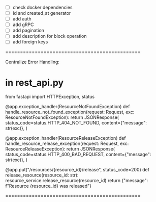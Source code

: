 - [ ] check docker dependencies
- [ ] id and created_at generator
- [ ] add auth
- [ ] add gRPC
- [ ] add pagination
- [ ] add description for block operation
- [ ] add foreign keys

==============================================

Centralize Error Handling:

# in rest_api.py
from fastapi import HTTPException, status

@app.exception_handler(ResourceNotFoundException)
def handle_resource_not_found_exception(request: Request, exc: ResourceNotFoundException):
    return JSONResponse(
        status_code=status.HTTP_404_NOT_FOUND,
        content={"message": str(exc)},
    )

@app.exception_handler(ResourceReleaseException)
def handle_resource_release_exception(request: Request, exc: ResourceReleaseException):
    return JSONResponse(
        status_code=status.HTTP_400_BAD_REQUEST,
        content={"message": str(exc)},
    )

@app.put("/resources/{resource_id}/release", status_code=200)
def release_resource(resource_id: str):
    resource_service.release_resource(resource_id)
    return {"message": f"Resource {resource_id} was released"}

==============================================